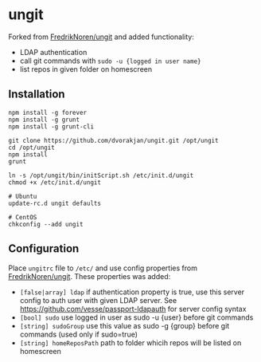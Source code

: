 ungit
======

Forked from [FredrikNoren/ungit](https://github.com/FredrikNoren/ungit) and added functionality:
  * LDAP authentication
  * call git commands with ``sudo -u {logged in user name}``
  * list repos in given folder on homescreen

## Installation
```bashp
npm install -g forever 
npm install -g grunt 
npm install -g grunt-cli

git clone https://github.com/dvorakjan/ungit.git /opt/ungit
cd /opt/ungit
npm install
grunt

ln -s /opt/ungit/bin/initScript.sh /etc/init.d/ungit
chmod +x /etc/init.d/ungit

# Ubuntu
update-rc.d ungit defaults

# CentOS
chkconfig --add ungit
```

## Configuration
Place ``ungitrc`` file to ``/etc/`` and use config properties from [FredrikNoren/ungit](https://github.com/FredrikNoren/ungit). These properties was added:
  * ``[false|array] ldap`` if authentication property is true, use this server config to auth user with given LDAP server. See https://github.com/vesse/passport-ldapauth for server config syntax
  * ``[bool] sudo`` use logged in user as sudo -u {user} before git commands
  * ``[string] sudoGroup`` use this value as sudo -g {group} before git commands (used only if sudo=true)
  * ``[string] homeReposPath`` path to folder whicih repos will be listed on homescreen

